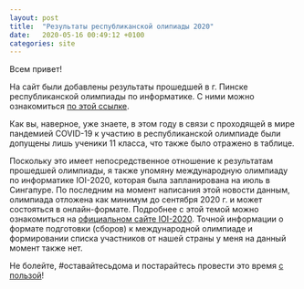 ```yaml
---
layout: post
title:  "Результаты республиканской олипиады 2020"
date:   2020-05-16 00:49:12 +0100
categories: site
---
```


Всем привет!

На сайт были добавлены результаты прошедшей в г. Пинске республиканской
олимпиады по информатике. С ними можно ознакомиться [по этой ссылке](/results/national/2020).

Как вы, наверное, уже знаете, в этом году в связи с проходящей в мире пандемией
COVID-19 к участию в республиканской олимпиаде были допущены лишь ученики
11 класса, что также было отражено в таблице.

Поскольку это имеет непосредственное отношение к результатам прошедшей
олимпиады, я также упомяну международную олимпиаду по информатике IOI-2020,
которая была запланирована на июль в Сингапуре. По последним на момент написания
этой новости данным, олимпиада отложена как минимум до сентября 2020 г. и может
состояться в онлайн-формате. Подробнее с этой темой можно ознакомиться на
[официальном сайте IOI-2020](https://ioi2020.sg/covid-19/). Точной информации о
формате подготовки (сборов) к международной олимпиаде и формировании списка
участников от нашей страны у меня на данный момент также нет.

Не болейте, #оставайтесьдома и постарайтесь провести это время [с пользой](/topics)!
